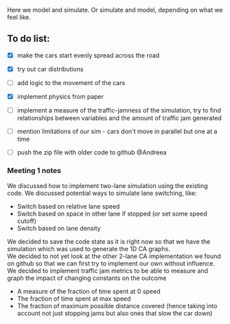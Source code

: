 Here we model and simulate. Or simulate and model, depending on what we feel like.

## To do list:
- [x] make the cars start evenly spread across the road
- [x] try out car distributions
- [ ] add logic to the movement of the cars
- [x] implement physics from paper
- [ ] implement a measure of the traffic-jamness of the simulation, try to find relationships between variables and the amount of traffic jam generated
- [ ] mention limitations of our sim - cars don't move in parallel but one at a time
- [ ] push the zip file with older code to github @Andreea


### Meeting 1 notes
We discussed how to implement two-lane simulation using the existing code. We discussed potential ways to simulate lane switching, like:
- Switch based on relative lane speed
- Switch based on space in other lane if stopped (or set some speed cutoff)
- Switch based on lane density <br>

We decided to save the code state as it is right now so that we have the simulation which was used to generate the 1D CA graphs. <br>
We decided to not yet look at the other 2-lane CA implementation we found on github so that we can first try to implement our own without influence. <br>
We decided to implement traffic jam metrics to be able to measure and graph the impact of changing constants on the outcome 
- A measure of the fraction of time spent at 0 speed
- The fraction of time spent at max speed
- The fraction of maximum possible distance covered (hence taking into account not just stopping jams but also ones that slow the car down)
